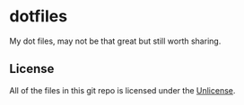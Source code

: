 # dotfiles


My dot files, may not be that great but still worth sharing.

## License

All of the files in this git repo is licensed under the [Unlicense][license].


[license]: https://unlicense.org/
